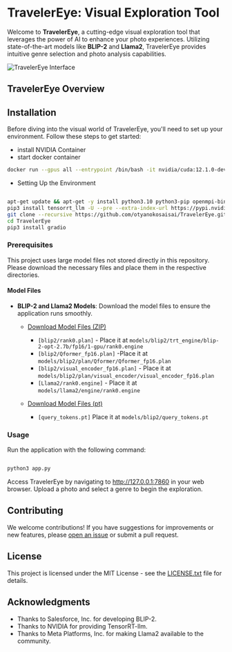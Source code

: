 # TravelerEye: Visual Exploration Tool

Welcome to **TravelerEye**, a cutting-edge visual exploration tool that leverages the power of AI to enhance your photo experiences. Utilizing state-of-the-art models like **BLIP-2** and **Llama2**, TravelerEye provides intuitive genre selection and photo analysis capabilities.

![TravelerEye Interface](path_to_your_demo_image_here)

## TravelerEye Overview


## Installation

Before diving into the visual world of TravelerEye, you'll need to set up your environment. Follow these steps to get started:
- install NVIDIA Container
- start docker container
```bash
docker run --gpus all --entrypoint /bin/bash -it nvidia/cuda:12.1.0-devel-ubuntu22.04
```
- Setting Up the Environment
```bash

apt-get update && apt-get -y install python3.10 python3-pip openmpi-bin libopenmpi-dev git
pip3 install tensorrt_llm -U --pre --extra-index-url https://pypi.nvidia.com
git clone --recursive https://github.com/otyanokosaisai/TravelerEye.git
cd TravelerEye
pip3 install gradio

```

### Prerequisites

This project uses large model files not stored directly in this repository. Please download the necessary files and place them in the respective directories.

#### Model Files

- **BLIP-2 and Llama2 Models**: Download the model files to ensure the application runs smoothly.

  - [Download Model Files (ZIP)](https://drive.google.com/file/d/1UIgEps1LL7jehNJezSvaqGDhclOHqjG-/view?usp=sharing)
    - `[blip2/rank0.plan]` - Place it at `models/blip2/trt_engine/blip-2-opt-2.7b/fp16/1-gpu/rank0.engine`
    - `[blip2/Qformer_fp16.plan]` -Place it at `models/blip2/plan/Qformer/Qformer_fp16.plan`
    - `[blip2/visual_encoder_fp16.plan]` - Place it at `models/blip2/plan/visual_encoder/visual_encoder_fp16.plan`
    - `[Llama2/rank0.engine]` - Place it at `models/llama2/engine/rank0.engine`

  - [Download Model Files (pt)](https://drive.google.com/file/d/1hI6da39QVX70ZKxbm4EQKwRzBoJevOal/view?usp=sharing)
    - `[query_tokens.pt]` Place it at `models/blip2/query_tokens.pt`

### Usage
Run the application with the following command:

```bash

python3 app.py

```

Access TravelerEye by navigating to http://127.0.0.1:7860 in your web browser. Upload a photo and select a genre to begin the exploration.


## Contributing

We welcome contributions! If you have suggestions for improvements or new features, please [open an issue](link_to_your_issues_page) or submit a pull request.

## License

This project is licensed under the MIT License - see the [LICENSE.txt](LICENSE.txt) file for details.

## Acknowledgments

- Thanks to Salesforce, Inc. for developing BLIP-2.
- Thanks to NVIDIA for providing TensorRT-llm.
- Thanks to Meta Platforms, Inc. for making Llama2 available to the community.



